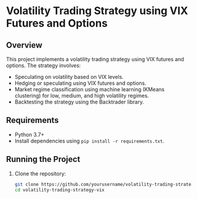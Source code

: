 # Volatility Trading Strategy using VIX Futures and Options

## Overview
This project implements a volatility trading strategy using VIX futures and options. The strategy involves:
- Speculating on volatility based on VIX levels.
- Hedging or speculating using VIX futures and options.
- Market regime classification using machine learning (KMeans clustering) for low, medium, and high volatility regimes.
- Backtesting the strategy using the Backtrader library.

## Requirements
- Python 3.7+
- Install dependencies using `pip install -r requirements.txt`.

## Running the Project
1. Clone the repository:
   ```bash
   git clone https://github.com/yourusername/volatility-trading-strategy-vix.git
   cd volatility-trading-strategy-vix

